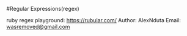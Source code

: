 #Regular Expressions(regex)



ruby regex playground: https://rubular.com/
Author: AlexNduta
Email: wasremoved@gmail.com
